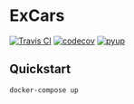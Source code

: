 # ExCars

[![Travis CI](https://api.travis-ci.org/excars/excars-back.svg?branch=master)](https://travis-ci.org/excars/excars-back)
[![codecov](https://codecov.io/gh/excars/excars-back/branch/master/graph/badge.svg)](https://codecov.io/gh/excars/excars-back)
[![pyup](https://pyup.io/repos/github/excars/excars-back/shield.svg)](https://pyup.io/account/repos/github/excars/excars-back/)

## Quickstart

```bash
docker-compose up
```
